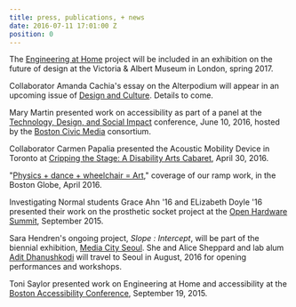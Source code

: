 ```yaml
---
title: press, publications, + news
date: 2016-07-11 17:01:00 Z
position: 0
---
```


The [Engineering at Home](http://engineeringathome.org/) project will be included in an exhibition on the future of design at the Victoria & Albert Museum in London, spring 2017.

Collaborator Amanda Cachia's essay on the Alterpodium will appear in an upcoming issue of [Design and Culture](http://www.tandfonline.com/toc/rfdc20/current). Details to come.

Mary Martin presented work on accessibility as part of a panel at the [Technology, Design, and Social Impact](https://bostoncivicmediadesigntechn2016.sched.org/) conference, June 10, 2016, hosted by the [Boston Civic Media](https://www.bostoncivic.media/) consortium. 

Collaborator Carmen Papalia presented the Acoustic Mobility Device in Toronto at [Cripping the Stage: A Disability Arts Cabaret](https://ca.venyoo.com/event/s2088500-cripping-the-stage-a-disability-arts-cabaret), April 30, 2016.

"[Physics + dance + wheelchair = Art](https://www.bostonglobe.com/metro/regionals/west/2016/04/20/physics-dance-wheelchair-art/KEYJEbL4O04uLBDToTFDdM/story.html)," coverage of our ramp work, in the Boston Globe, April 2016.

Investigating Normal students Grace Ahn '16 and ELizabeth Doyle '16 presented their work on the prosthetic socket project at the [Open Hardware Summit](http://2015.oshwa.org/program/), September 2015.

Sara Hendren's ongoing project, *Slope : Intercept*, will be part of the biennial exhibition, [Media City Seoul](http://www.mediacityseoul.kr/). She and Alice Sheppard and lab alum [Adit Dhanushkodi](http://aditd.me/) will travel to Seoul in August, 2016 for opening performances and workshops.

Toni Saylor presented work on Engineering at Home and accessibility at the [Boston Accessibility Conference](http://a11y-bos.org/annual-events/about-a11ybos-2015/), September 19, 2015.

 

